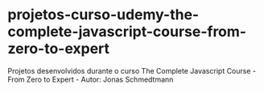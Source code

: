 # projetos-curso-udemy-the-complete-javascript-course-from-zero-to-expert
Projetos desenvolvidos durante o curso The Complete Javascript Course - From Zero to Expert - Autor: Jonas Schmedtmann
